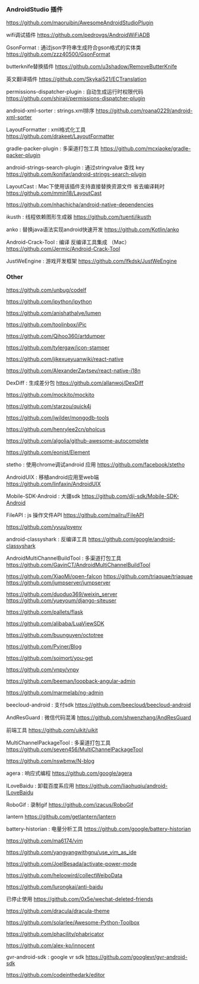 ### AndroidStudio 插件

https://github.com/maoruibin/AwesomeAndroidStudioPlugin

wifi调试插件
https://github.com/pedrovgs/AndroidWiFiADB

GsonFormat : 通过json字符串生成符合gson格式的实体类
https://github.com/zzz40500/GsonFormat

butterknife替换插件
https://github.com/u3shadow/RemoveButterKnife

英文翻译插件
https://github.com/Skykai521/ECTranslation

permissions-dispatcher-plugin : 自动生成运行时权限代码
https://github.com/shiraji/permissions-dispatcher-plugin

android-xml-sorter : strings.xml排序
https://github.com/roana0229/android-xml-sorter

LayoutFormatter : xml格式化工具
https://github.com/drakeet/LayoutFormatter

gradle-packer-plugin : 多渠道打包工具
https://github.com/mcxiaoke/gradle-packer-plugin

android-strings-search-plugin : 通过stringvalue 查找 key
https://github.com/konifar/android-strings-search-plugin

LayoutCast : Mac下使用该插件支持直接替换资源文件 省去编译耗时
https://github.com/mmin18/LayoutCast


https://github.com/nhachicha/android-native-dependencies

ikusth : 线程依赖图形生成器
https://github.com/tuenti/ikusth

anko : 替换java语法实现android快速开发
https://github.com/Kotlin/anko

Android-Crack-Tool : 编译 反编译工具集成 （Mac）
https://github.com/Jermic/Android-Crack-Tool

JustWeEngine : 游戏开发框架
https://github.com/lfkdsk/JustWeEngine

### Other
https://github.com/unbug/codelf

https://github.com/ipython/ipython

https://github.com/anishathalye/lumen

https://github.com/toolinbox/iPic

https://github.com/Qihoo360/artdumper

https://github.com/tylergaw/icon-stamper

https://github.com/jikexueyuanwiki/react-native

https://github.com/AlexanderZaytsev/react-native-i18n

DexDiff : 生成差分包
https://github.com/allanwoj/DexDiff

https://github.com/mockito/mockito

https://github.com/starzou/quick4j

https://github.com/jwilder/mongodb-tools

https://github.com/henrylee2cn/pholcus

https://github.com/algolia/github-awesome-autocomplete

https://github.com/eonist/Element

stetho : 使用chrome调试android 应用
https://github.com/facebook/stetho

AndroidUIX : 移植android应用至web端
https://github.com/linfaxin/AndroidUIX

Mobile-SDK-Android : 大疆sdk
https://github.com/dji-sdk/Mobile-SDK-Android

FileAPI : js 操作文件API
https://github.com/mailru/FileAPI

https://github.com/yyuu/pyenv

android-classyshark : 反编译工具
https://github.com/google/android-classyshark

AndroidMultiChannelBuildTool : 多渠道打包工具
https://github.com/GavinCT/AndroidMultiChannelBuildTool

https://github.com/XiaoMi/open-falcon
https://github.com/triaquae/triaquae
https://github.com/jumpserver/jumpserver

https://github.com/duoduo369/weixin_server
https://github.com/yueyoum/django-siteuser

https://github.com/pallets/flask

https://github.com/alibaba/LuaViewSDK

https://github.com/buunguyen/octotree

https://github.com/Pyiner/Blog

https://github.com/soimort/you-get

https://github.com/vnpy/vnpy

https://github.com/beeman/loopback-angular-admin

https://github.com/marmelab/ng-admin

beecloud-android : 支付sdk
https://github.com/beecloud/beecloud-android

AndResGuard : 微信代码混淆
https://github.com/shwenzhang/AndResGuard

前端工具
https://github.com/uikit/uikit

MultiChannelPackageTool : 多渠道打包工具
https://github.com/seven456/MultiChannelPackageTool

https://github.com/nswbmw/N-blog

agera : 响应式编程
https://github.com/google/agera

ILoveBaidu : 卸载百度系应用
https://github.com/liaohuqiu/android-ILoveBaidu

RoboGif : 录制gif
https://github.com/izacus/RoboGif

lantern
https://github.com/getlantern/lantern

battery-historian : 电量分析工具
https://github.com/google/battery-historian

https://github.com/ma6174/vim

https://github.com/yangyangwithgnu/use_vim_as_ide

https://github.com/JoelBesada/activate-power-mode

https://github.com/heloowird/collectWeiboData

https://github.com/lurongkai/anti-baidu

已停止使用
https://github.com/0x5e/wechat-deleted-friends

https://github.com/dracula/dracula-theme

https://github.com/solarlee/Awesome-Python-Toolbox

https://github.com/phacility/phabricator

https://github.com/alex-ko/innocent

gvr-android-sdk : google vr sdk
https://github.com/googlevr/gvr-android-sdk

https://github.com/codeinthedark/editor
